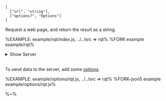 ```## async rqt => string
[
  ["url", "string"],
  ["options?", "Options"]
]
```

Request a web page, and return the result as a string.

%EXAMPLE: example/rqt/index.js, ../../src => rqt%
%FORK example example/rqt%

<details>
<summary>Show Server</summary>

%EXAMPLE: example/rqt/Server.js%
</details><br/>

To send data to the server, add some [options](#options-type).

%EXAMPLE: example/options/rqt.js, ../../src => rqt%
%FORK-json5 example example/options/rqt.js%

%~%